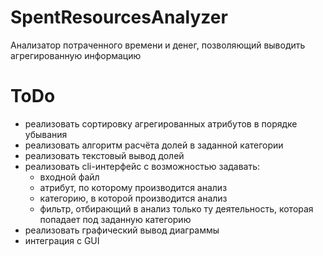 # SpentResourcesAnalyzer
Анализатор потраченного времени и денег, позволяющий выводить агрегированную информацию

# ToDo
* реализовать сортировку агрегированных атрибутов в порядке убывания
* реализовать алгоритм расчёта долей в заданной категории
* реализовать текстовый вывод долей
* реализовать cli-интерфейс с возможностью задавать:
    * входной файл
    * атрибут, по которому производится анализ
    * категорию, в которой производится анализ
    * фильтр, отбирающий в анализ только ту деятельность, которая попадает под заданную категорию
* реализовать графический вывод диаграммы
* интеграция с GUI